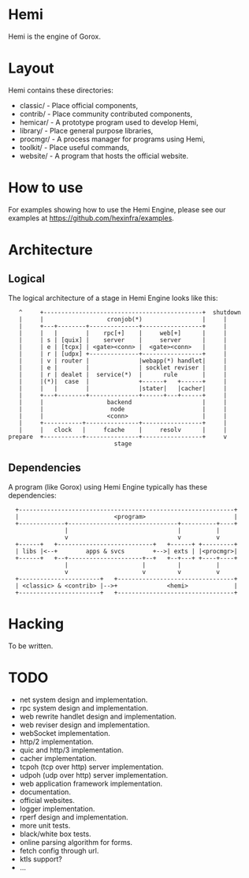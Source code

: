 Hemi
====

Hemi is the engine of Gorox.


Layout
======

Hemi contains these directories:

  * classic/  - Place official components,
  * contrib/  - Place community contributed components,
  * hemicar/  - A prototype program used to develop Hemi,
  * library/  - Place general purpose libraries,
  * procmgr/  - A process manager for programs using Hemi,
  * toolkit/  - Place useful commands,
  * website/  - A program that hosts the official website.


How to use
==========

For examples showing how to use the Hemi Engine, please see our examples at
https://github.com/hexinfra/examples.


Architecture
============

Logical
-------

The logical architecture of a stage in Hemi Engine looks like this:

```
   ^     +---------------------------------------------+  shutdown
   |     |                  cronjob(*)                 |     |
   |     +---+--------+--------------+-----------------+     |
   |     |   |        |    rpc[+]    |     web[+]      |     |
   |     | s | [quix] |    server    |     server      |     |
   |     | e | [tcpx] | <gate><conn> |  <gate><conn>   |     |
   |     | r | [udpx] +--------------+-----------------+     |
   |     | v | router |              |webapp(*) handlet|     |
   |     | e |        |              | socklet reviser |     |
   |     | r | dealet |  service(*)  |      rule       |     |
   |     |(*)|  case  |              +------+   +------+     |
   |     |   |        |              |stater|   |cacher|     |
   |     +---+--------+--------------+------+---+------+     |
   |     |                  backend                    |     |
   |     |                   node                      |     |
   |     |                  <conn>                     |     |
   |     +-----------+---------------+-----------------+     |
   |     |   clock   |     fcache    |     resolv      |     |
prepare  +-----------+---------------+-----------------+     v
                              stage

```

Dependencies
------------

A program (like Gorox) using Hemi Engine typically has these dependencies:

```
  +-------------------------------------------------------------+
  |                           <program>                         |
  +-------------+-------------------------------+----------+----+
                |                               |          |
                v                               v          v
  +------+   +---------------------------+   +------+ +---------+
  | libs |<--+        apps & svcs        +-->| exts | |<procmgr>|
  +------+   +--+---------------------+--+   +--+---+ +----+----+
                |                     |         |          |
                v                     v         v          v
  +-----------------------+   +---------------------------------+
  | <classic> & <contrib> |-->+              <hemi>             |
  +-----------------------+   +---------------------------------+
```


Hacking
=======

To be written.


TODO
====

* net system design and implementation.
* rpc system design and implementation.
* web rewrite handlet design and implementation.
* web reviser design and implementation.
* webSocket implementation.
* http/2 implementation.
* quic and http/3 implementation.
* cacher implementation.
* tcpoh (tcp over http) server implementation.
* udpoh (udp over http) server implementation.
* web application framework implementation.
* documentation.
* official websites.
* logger implementation.
* rperf design and implementation.
* more unit tests.
* black/white box tests.
* online parsing algorithm for forms.
* fetch config through url.
* ktls support?
* ...

